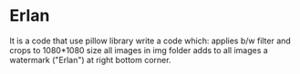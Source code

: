 # Erlan
It is a code that use pillow library write a code which: applies b/w filter and crops to 1080*1080 size all images in img folder adds to all images a watermark ("Erlan") at right bottom corner.
